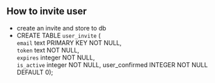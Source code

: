 ## How to invite user

- create an invite and store to db
- CREATE TABLE `user_invite` (                                                  
`email` text PRIMARY KEY NOT NULL,                                            
`token` text NOT NULL,                                                        
`expires` integer NOT NULL,                                                   
`is_active` integer NOT NULL, user_confirmed INTEGER NOT NULL DEFAULT 0);  